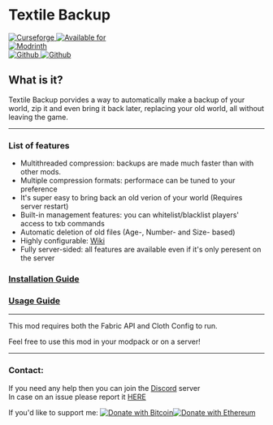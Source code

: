 # Textile Backup
[![Curseforge](http://cf.way2muchnoise.eu/full_359893_downloads.svg) ![Available for](http://cf.way2muchnoise.eu/versions/359893.svg)](https://www.curseforge.com/minecraft/mc-mods/textile-backup)  
[![Modrinth](https://modrinth-utils.vercel.app/api/badge/downloads?id=wwcspvkr&logo=true)](https://modrinth.com/mod/textile_backup)  
[![Github](https://img.shields.io/github/stars/Szum123321/textile_backup?style=social) ![Github](https://img.shields.io/github/v/release/Szum123321/textile_backup?style=plastic)](https://github.com/Szum123321/textile_backup)

## What is it?
Textile Backup porvides a way to automatically make a backup of your world, zip it and even bring it back later, replacing your old world, all without leaving the game. 

------------
### List of features
- Multithreaded compression: backups are made much faster than with other mods.
- Multiple compression formats: performace can be tuned to your preference
- It's super easy to bring back an old verion of your world (Requires server restart)
- Built-in management features: you can whitelist/blacklist players' access to txb commands
- Automatic deletion of old files (Age-, Number- and Size- based)
- Highly configurable: [Wiki](https://github.com/Szum123321/textile_backup/wiki/Configuration)
- Fully server-sided: all features are available even if it's only peresent on the server

### [**Installation Guide**](https://github.com/Szum123321/textile_backup/wiki/Installation)  
### [**Usage Guide**](https://github.com/Szum123321/textile_backup/wiki/Usage)


------------


This mod requires both the Fabric API and Cloth Config to run.

Feel free to use this mod in your modpack or on a server!

------------

### Contact:

If you need any help then you can join the [Discord](https://discord.gg/ktasEy4) server  
In case on an issue please report it [HERE](https://github.com/Szum123321/textile_backup/issues)

If you'd like to support me:
[![Donate with Bitcoin](https://en.cryptobadges.io/badge/micro/bc1qwnqrdv5rs36tkfgxmnkw5f7qx4nhsncy5kj69s)](https://en.cryptobadges.io/donate/bc1qwnqrdv5rs36tkfgxmnkw5f7qx4nhsncy5kj69s)[![Donate with Ethereum](https://en.cryptobadges.io/badge/micro/0xF196c12b0A013d91015c541E63A87BA636851871)](https://en.cryptobadges.io/donate/0xF196c12b0A013d91015c541E63A87BA636851871)
